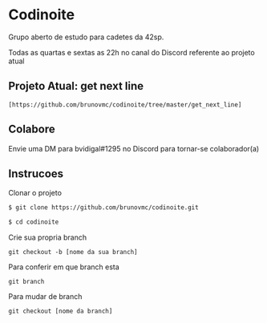 # Codinoite

Grupo aberto de estudo para cadetes da 42sp.

Todas as quartas e sextas as 22h no canal do Discord referente ao projeto atual

## Projeto Atual: get next line
```
[https://github.com/brunovmc/codinoite/tree/master/get_next_line]
```

## Colabore

Envie uma DM para bvidigal#1295 no Discord para tornar-se colaborador(a)

## Instrucoes

Clonar o projeto

```sh
$ git clone https://github.com/brunovmc/codinoite.git

$ cd codinoite
```
Crie sua propria branch

```
git checkout -b [nome da sua branch]
```
Para conferir em que branch esta
```
git branch
```
Para mudar de branch
```
git checkout [nome da branch]
```

